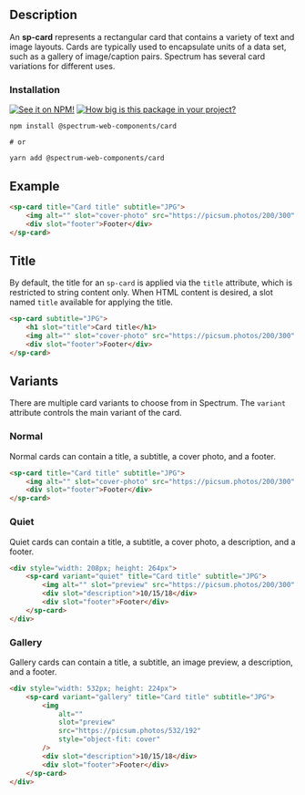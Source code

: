 ## Description

An **sp-card** represents a rectangular card that contains
a variety of text and image layouts. Cards are typically used
to encapsulate units of a data set, such as a gallery of
image/caption pairs.
Spectrum has several card variations for different uses.

### Installation

[![See it on NPM!](https://img.shields.io/npm/v/@spectrum-web-components/card?style=for-the-badge)](https://www.npmjs.com/package/@spectrum-web-components/card)
[![How big is this package in your project?](https://img.shields.io/bundlephobia/minzip/@spectrum-web-components/card?style=for-the-badge)](https://bundlephobia.com/result?p=@spectrum-web-components/card)

```
npm install @spectrum-web-components/card

# or

yarn add @spectrum-web-components/card
```

## Example

```html demo
<sp-card title="Card title" subtitle="JPG">
    <img alt="" slot="cover-photo" src="https://picsum.photos/200/300" />
    <div slot="footer">Footer</div>
</sp-card>
```

## Title

By default, the title for an `sp-card` is applied via the `title` attribute, which is restricted to string content only. When HTML content is desired, a slot named `title` available for applying the title.

```html demo
<sp-card subtitle="JPG">
    <h1 slot="title">Card title</h1>
    <img alt="" slot="cover-photo" src="https://picsum.photos/200/300" />
    <div slot="footer">Footer</div>
</sp-card>
```

## Variants

There are multiple card variants to choose from in Spectrum. The `variant`
attribute controls the main variant of the card.

### Normal

Normal cards can contain a title, a subtitle, a cover photo, and a footer.

```html
<sp-card title="Card title" subtitle="JPG">
    <img alt="" slot="cover-photo" src="https://picsum.photos/200/300" />
    <div slot="footer">Footer</div>
</sp-card>
```

### Quiet

Quiet cards can contain a title, a subtitle, a cover photo, a description, and a footer.

```html
<div style="width: 208px; height: 264px">
    <sp-card variant="quiet" title="Card title" subtitle="JPG">
        <img alt="" slot="preview" src="https://picsum.photos/200/300" />
        <div slot="description">10/15/18</div>
        <div slot="footer">Footer</div>
    </sp-card>
</div>
```

### Gallery

Gallery cards can contain a title, a subtitle, an image preview, a description, and a footer.

```html
<div style="width: 532px; height: 224px">
    <sp-card variant="gallery" title="Card title" subtitle="JPG">
        <img
            alt=""
            slot="preview"
            src="https://picsum.photos/532/192"
            style="object-fit: cover"
        />
        <div slot="description">10/15/18</div>
        <div slot="footer">Footer</div>
    </sp-card>
</div>
```
